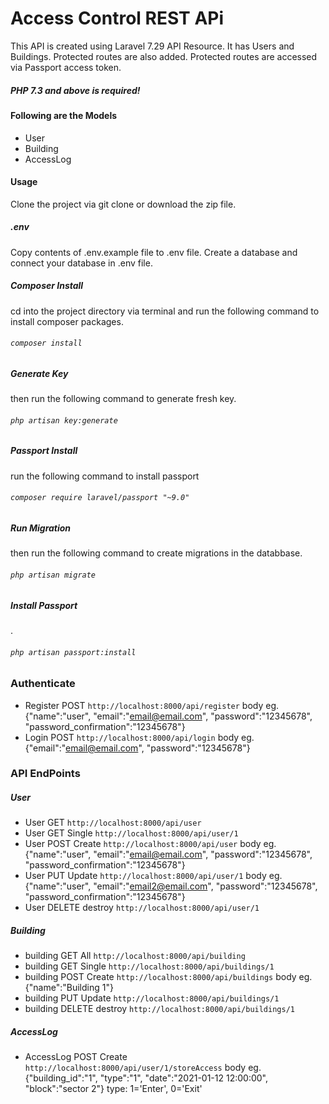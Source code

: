 # Access Control REST APi
This API is created using Laravel 7.29 API Resource. It has Users and Buildings. Protected routes are also added. Protected routes are accessed via Passport access token.
##### PHP 7.3 and above is required!

#### Following are the Models
* User
* Building
* AccessLog

#### Usage
Clone the project via git clone or download the zip file.

##### .env
Copy contents of .env.example file to .env file. Create a database and connect your database in .env file.
##### Composer Install
cd into the project directory via terminal and run the following  command to install composer packages.
###### `composer install`

##### Generate Key
then run the following command to generate fresh key.
###### `php artisan key:generate`

##### Passport Install
run the following command to install passport
###### `composer require laravel/passport "~9.0"`
##### Run Migration
then run the following command to create migrations in the databbase.
###### `php artisan migrate`
##### Install Passport
.
###### `php artisan passport:install`

### Authenticate
* Register POST `http://localhost:8000/api/register` 
    body eg. {"name":"user", "email":"email@email.com", "password":"12345678", "password_confirmation":"12345678"}
* Login POST `http://localhost:8000/api/login` 
    body eg. {"email":"email@email.com", "password":"12345678"}

### API EndPoints


##### User
* User GET `http://localhost:8000/api/user` 
* User GET Single `http://localhost:8000/api/user/1`
* User POST Create `http://localhost:8000/api/user` 
    body eg. {"name":"user", "email":"email@email.com", "password":"12345678", "password_confirmation":"12345678"}
* User PUT Update `http://localhost:8000/api/user/1`
    body eg. {"name":"user", "email":"email2@email.com", "password":"12345678", "password_confirmation":"12345678"}
* User DELETE destroy `http://localhost:8000/api/user/1`
##### Building
* building GET All `http://localhost:8000/api/building`
* building GET Single `http://localhost:8000/api/buildings/1`
* building POST Create `http://localhost:8000/api/buildings`
    body eg. {"name":"Building 1"}
* building PUT Update `http://localhost:8000/api/buildings/1`
* building DELETE destroy `http://localhost:8000/api/buildings/1`
##### AccessLog
* AccessLog POST Create `http://localhost:8000/api/user/1/storeAccess`
    body eg. {"building_id":"1", "type":"1", "date":"2021-01-12 12:00:00", "block":"sector 2"}
        type: 1='Enter', 0='Exit'
